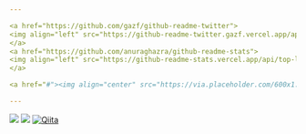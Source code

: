 ```yaml
---

<a href="https://github.com/gazf/github-readme-twitter">
<img align="left" src="https://github-readme-twitter.gazf.vercel.app/api?id=gazff&layout=wide" />
</a>
<a href="https://github.com/anuraghazra/github-readme-stats">
<img align="left" src="https://github-readme-stats.vercel.app/api/top-langs/?username=anuraghazra&layout=compact" />
</a>

<a href="#"><img align="center" src="https://via.placeholder.com/600x1.png/fff/fff"></a>

---
```

[![](https://img.shields.io/badge/-@gazff-1ca0f1?style=flat-square&labelColor=1ca0f1&logo=twitter&logoColor=white)](https://twitter.com/gazff) [![](https://img.shields.io/badge/-https://gazee.net-0e83cd?style=flat-square&logo=Blogger&logoColor=fff)](https://gazee.net) [![Qiita](https://img.shields.io/badge/Qiita-@gazf-555555?style=flat-square&labelColor=55c500)](https://qiita.com/gazf)
